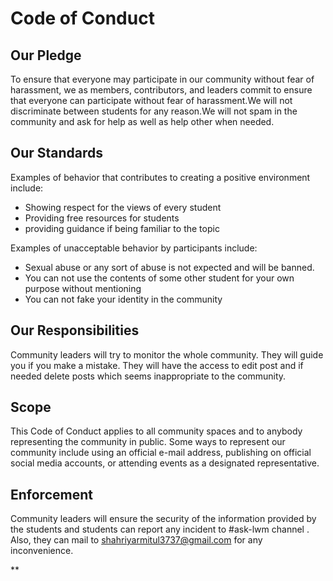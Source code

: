 # Code of Conduct 

## Our Pledge

To ensure that everyone may participate in our community without fear of harassment, we as members, contributors, and leaders commit to ensure that everyone can participate without fear of harassment.We will not discriminate between students for any reason.We will not spam in the community and ask for help as well as help other when needed.

## Our Standards

Examples of behavior that contributes to creating a positive environment
include:

* Showing respect for the views of every student 
* Providing free resources for students 
* providing guidance if being familiar to the topic


Examples of unacceptable behavior by participants include:

* Sexual abuse or any sort of abuse is not expected and will be banned.
* You can not use the contents of some other student for your own purpose without mentioning 
* You can not fake your identity in the community



## Our Responsibilities



Community leaders will try to monitor the whole community. They will guide you if you make a mistake. They will have the access to edit post and if needed delete posts which seems inappropriate to the community. 


## Scope

This Code of Conduct applies to all community spaces and to anybody representing the community in public. Some ways to represent our community include using an official e-mail address, publishing on official social media accounts, or attending events as a designated representative.


## Enforcement

Community leaders will ensure the security of the information provided by the students and students can report any incident to #ask-lwm channel . Also, they can mail to shahriyarmitul3737@gmail.com for any inconvenience.



**

